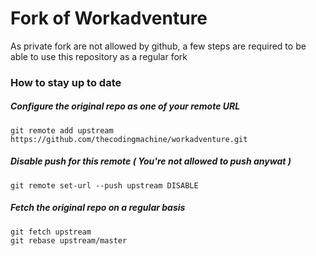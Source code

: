 # Fork of Workadventure

As private fork are not allowed by github, a few steps are required to be able to use this repository as a regular fork

### How to stay up to date
##### Configure the original repo as one of your remote URL

```git remote add upstream https://github.com/thecodingmachine/workadventure.git```

##### Disable push for this remote ( You're not allowed to push anywat )

```git remote set-url --push upstream DISABLE```

##### Fetch the original repo on a regular basis

```
git fetch upstream
git rebase upstream/master
```  
